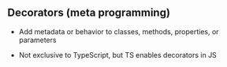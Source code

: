 ## Decorators (meta programming)

- Add metadata or behavior to classes, methods, properties, or parameters

- Not exclusive to TypeScript, but TS enables decorators in JS
